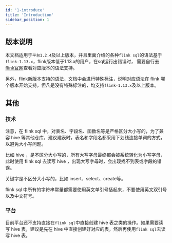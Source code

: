 ```yaml
---
id: '1-introduce'
title: 'Introduction'
sidebar_position: 1
---
```


## 版本说明

本文档适用于`平台1.2.4`及以上版本，并且里面介绍的各种`flink sql`的语法基于`flink-1.13.x`，flink版本低于1.13.x的用户，在sql运行出错误时，
需要自行去[flink官网](https://nightlies.apache.org/flink/flink-docs-release-1.12/dev/table/sql/)查看对应版本的语法支持。

另外，flink新版本支持的语法，文档中会进行特殊标注，说明对应语法在 flink 哪个版本开始支持，但凡是没有特殊标注的，均支持`flink-1.13.x`及以上版本。

## 其他

### 技术

注意，在 flink sql 中，对表名、字段名、函数名等是严格区分大小写的，为了兼容 hive 等其他仓库，建议建表时，表名和字段名都采用下划线连接单词的方式，以避免大小写问题。

比如 hive ，是不区分大小写的，所有大写字母最终都会被系统转化为小写字母，此时使用 flink sql 去读写 hive ，出现大写字母时，会出现找不到表或字段的错误。

关键字是不区分大小写的，比如 insert、select、create等。

flink sql 中所有的字符串常量都需要使用英文单引号括起来，不要使用英文双引号以及中文符号。

### 平台

目前平台还不支持直接在`flink sql`中直接创建 hive 表之类的操作。如果需要读写 hive 表，建议是先在 hive 中直接创建好对应的表，然后再使用`flink sql`去读写 hive 表。
